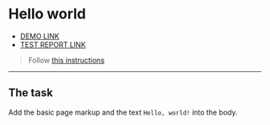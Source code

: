 # Hello world
- [DEMO LINK](https://YuriiHlushenko.github.io/layout_hello-world/)
- [TEST REPORT LINK](https://YuriiHlushenko.github.io/layout_hello-world/report/html_report/)

> Follow [this instructions](https://mate-academy.github.io/layout_task-guideline/#how-to-solve-the-layout-tasks-on-github)
___

## The task
Add the basic page markup and the text `Hello, world!` into the body.

